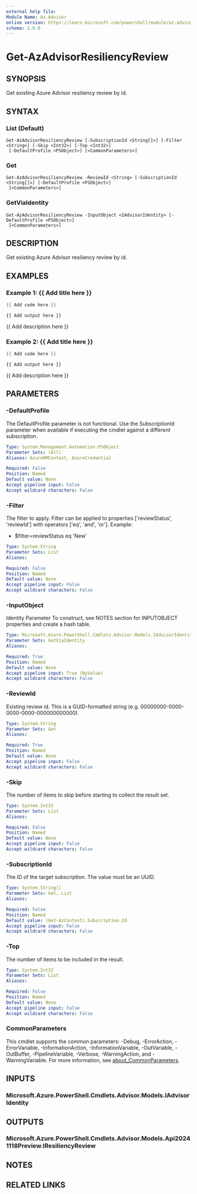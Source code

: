 ```yaml
---
external help file:
Module Name: Az.Advisor
online version: https://learn.microsoft.com/powershell/module/az.advisor/get-azadvisorresiliencyreview
schema: 2.0.0
---
```


# Get-AzAdvisorResiliencyReview

## SYNOPSIS
Get existing Azure Advisor resiliency review by id.

## SYNTAX

### List (Default)
```
Get-AzAdvisorResiliencyReview [-SubscriptionId <String[]>] [-Filter <String>] [-Skip <Int32>] [-Top <Int32>]
 [-DefaultProfile <PSObject>] [<CommonParameters>]
```

### Get
```
Get-AzAdvisorResiliencyReview -ReviewId <String> [-SubscriptionId <String[]>] [-DefaultProfile <PSObject>]
 [<CommonParameters>]
```

### GetViaIdentity
```
Get-AzAdvisorResiliencyReview -InputObject <IAdvisorIdentity> [-DefaultProfile <PSObject>]
 [<CommonParameters>]
```

## DESCRIPTION
Get existing Azure Advisor resiliency review by id.

## EXAMPLES

### Example 1: {{ Add title here }}
```powershell
{{ Add code here }}
```

```output
{{ Add output here }}
```

{{ Add description here }}

### Example 2: {{ Add title here }}
```powershell
{{ Add code here }}
```

```output
{{ Add output here }}
```

{{ Add description here }}

## PARAMETERS

### -DefaultProfile
The DefaultProfile parameter is not functional.
Use the SubscriptionId parameter when available if executing the cmdlet against a different subscription.

```yaml
Type: System.Management.Automation.PSObject
Parameter Sets: (All)
Aliases: AzureRMContext, AzureCredential

Required: False
Position: Named
Default value: None
Accept pipeline input: False
Accept wildcard characters: False
```

### -Filter
The filter to apply.
Filter can be applied to properties ['reviewStatus', 'reviewId'] with operators ['eq', 'and', 'or'].
Example:
- $filter=reviewStatus eq 'New'

```yaml
Type: System.String
Parameter Sets: List
Aliases:

Required: False
Position: Named
Default value: None
Accept pipeline input: False
Accept wildcard characters: False
```

### -InputObject
Identity Parameter
To construct, see NOTES section for INPUTOBJECT properties and create a hash table.

```yaml
Type: Microsoft.Azure.PowerShell.Cmdlets.Advisor.Models.IAdvisorIdentity
Parameter Sets: GetViaIdentity
Aliases:

Required: True
Position: Named
Default value: None
Accept pipeline input: True (ByValue)
Accept wildcard characters: False
```

### -ReviewId
Existing review id.
This is a GUID-formatted string (e.g.
00000000-0000-0000-0000-000000000000).

```yaml
Type: System.String
Parameter Sets: Get
Aliases:

Required: True
Position: Named
Default value: None
Accept pipeline input: False
Accept wildcard characters: False
```

### -Skip
The number of items to skip before starting to collect the result set.

```yaml
Type: System.Int32
Parameter Sets: List
Aliases:

Required: False
Position: Named
Default value: None
Accept pipeline input: False
Accept wildcard characters: False
```

### -SubscriptionId
The ID of the target subscription.
The value must be an UUID.

```yaml
Type: System.String[]
Parameter Sets: Get, List
Aliases:

Required: False
Position: Named
Default value: (Get-AzContext).Subscription.Id
Accept pipeline input: False
Accept wildcard characters: False
```

### -Top
The number of items to be included in the result.

```yaml
Type: System.Int32
Parameter Sets: List
Aliases:

Required: False
Position: Named
Default value: None
Accept pipeline input: False
Accept wildcard characters: False
```

### CommonParameters
This cmdlet supports the common parameters: -Debug, -ErrorAction, -ErrorVariable, -InformationAction, -InformationVariable, -OutVariable, -OutBuffer, -PipelineVariable, -Verbose, -WarningAction, and -WarningVariable. For more information, see [about_CommonParameters](http://go.microsoft.com/fwlink/?LinkID=113216).

## INPUTS

### Microsoft.Azure.PowerShell.Cmdlets.Advisor.Models.IAdvisorIdentity

## OUTPUTS

### Microsoft.Azure.PowerShell.Cmdlets.Advisor.Models.Api20241118Preview.IResiliencyReview

## NOTES

## RELATED LINKS

